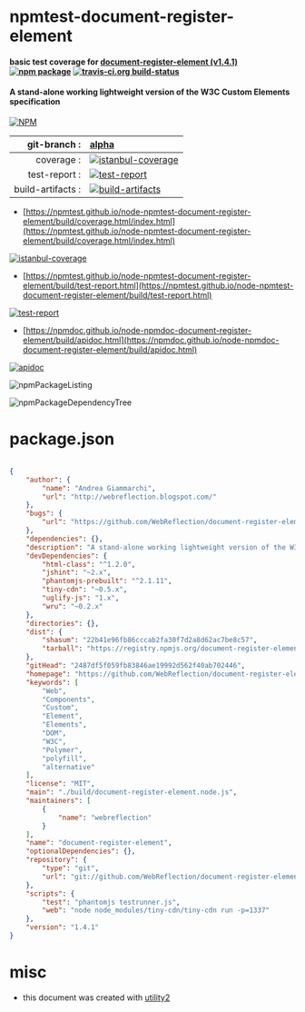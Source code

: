 # npmtest-document-register-element

#### basic test coverage for  [document-register-element (v1.4.1)](https://github.com/WebReflection/document-register-element)  [![npm package](https://img.shields.io/npm/v/npmtest-document-register-element.svg?style=flat-square)](https://www.npmjs.org/package/npmtest-document-register-element) [![travis-ci.org build-status](https://api.travis-ci.org/npmtest/node-npmtest-document-register-element.svg)](https://travis-ci.org/npmtest/node-npmtest-document-register-element)

#### A stand-alone working lightweight version of the W3C Custom Elements specification

[![NPM](https://nodei.co/npm/document-register-element.png?downloads=true&downloadRank=true&stars=true)](https://www.npmjs.com/package/document-register-element)

| git-branch : | [alpha](https://github.com/npmtest/node-npmtest-document-register-element/tree/alpha)|
|--:|:--|
| coverage : | [![istanbul-coverage](https://npmtest.github.io/node-npmtest-document-register-element/build/coverage.badge.svg)](https://npmtest.github.io/node-npmtest-document-register-element/build/coverage.html/index.html)|
| test-report : | [![test-report](https://npmtest.github.io/node-npmtest-document-register-element/build/test-report.badge.svg)](https://npmtest.github.io/node-npmtest-document-register-element/build/test-report.html)|
| build-artifacts : | [![build-artifacts](https://npmtest.github.io/node-npmtest-document-register-element/glyphicons_144_folder_open.png)](https://github.com/npmtest/node-npmtest-document-register-element/tree/gh-pages/build)|

- [https://npmtest.github.io/node-npmtest-document-register-element/build/coverage.html/index.html](https://npmtest.github.io/node-npmtest-document-register-element/build/coverage.html/index.html)

[![istanbul-coverage](https://npmtest.github.io/node-npmtest-document-register-element/build/screenCapture.buildCi.browser.%252Ftmp%252Fbuild%252Fcoverage.lib.html.png)](https://npmtest.github.io/node-npmtest-document-register-element/build/coverage.html/index.html)

- [https://npmtest.github.io/node-npmtest-document-register-element/build/test-report.html](https://npmtest.github.io/node-npmtest-document-register-element/build/test-report.html)

[![test-report](https://npmtest.github.io/node-npmtest-document-register-element/build/screenCapture.buildCi.browser.%252Ftmp%252Fbuild%252Ftest-report.html.png)](https://npmtest.github.io/node-npmtest-document-register-element/build/test-report.html)

- [https://npmdoc.github.io/node-npmdoc-document-register-element/build/apidoc.html](https://npmdoc.github.io/node-npmdoc-document-register-element/build/apidoc.html)

[![apidoc](https://npmdoc.github.io/node-npmdoc-document-register-element/build/screenCapture.buildCi.browser.%252Ftmp%252Fbuild%252Fapidoc.html.png)](https://npmdoc.github.io/node-npmdoc-document-register-element/build/apidoc.html)

![npmPackageListing](https://npmtest.github.io/node-npmtest-document-register-element/build/screenCapture.npmPackageListing.svg)

![npmPackageDependencyTree](https://npmtest.github.io/node-npmtest-document-register-element/build/screenCapture.npmPackageDependencyTree.svg)



# package.json

```json

{
    "author": {
        "name": "Andrea Giammarchi",
        "url": "http://webreflection.blogspot.com/"
    },
    "bugs": {
        "url": "https://github.com/WebReflection/document-register-element/issues"
    },
    "dependencies": {},
    "description": "A stand-alone working lightweight version of the W3C Custom Elements specification",
    "devDependencies": {
        "html-class": "^1.2.0",
        "jshint": "~2.x",
        "phantomjs-prebuilt": "^2.1.11",
        "tiny-cdn": "~0.5.x",
        "uglify-js": "1.x",
        "wru": "~0.2.x"
    },
    "directories": {},
    "dist": {
        "shasum": "22b41e96fb86cccab2fa30f7d2a8d62ac7be8c57",
        "tarball": "https://registry.npmjs.org/document-register-element/-/document-register-element-1.4.1.tgz"
    },
    "gitHead": "2487df5f059fb83846ae19992d562f40ab702446",
    "homepage": "https://github.com/WebReflection/document-register-element",
    "keywords": [
        "Web",
        "Components",
        "Custom",
        "Element",
        "Elements",
        "DOM",
        "W3C",
        "Polymer",
        "polyfill",
        "alternative"
    ],
    "license": "MIT",
    "main": "./build/document-register-element.node.js",
    "maintainers": [
        {
            "name": "webreflection"
        }
    ],
    "name": "document-register-element",
    "optionalDependencies": {},
    "repository": {
        "type": "git",
        "url": "git://github.com/WebReflection/document-register-element.git"
    },
    "scripts": {
        "test": "phantomjs testrunner.js",
        "web": "node node_modules/tiny-cdn/tiny-cdn run -p=1337"
    },
    "version": "1.4.1"
}
```



# misc
- this document was created with [utility2](https://github.com/kaizhu256/node-utility2)
